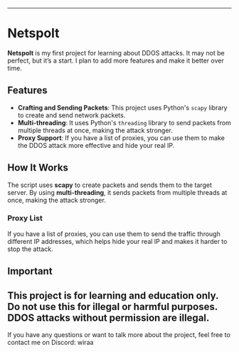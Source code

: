 ---
# Netspolt

**Netspolt** is my first project for learning about DDOS attacks. It may not be perfect, but it’s a start. I plan to add more features and make it better over time.

## Features

- **Crafting and Sending Packets**: This project uses Python's `scapy` library to create and send network packets.
- **Multi-threading**: It uses Python's `threading` library to send packets from multiple threads at once, making the attack stronger.
- **Proxy Support**: If you have a list of proxies, you can use them to make the DDOS attack more effective and hide your real IP.

## How It Works

The script uses **scapy** to create packets and sends them to the target server. By using **multi-threading**, it sends packets from multiple threads at once, making the attack stronger.

### Proxy List

If you have a list of proxies, you can use them to send the traffic through different IP addresses, which helps hide your real IP and makes it harder to stop the attack.

## Important

## This project is for learning and education only. **Do not use this for illegal or harmful purposes.** DDOS attacks without permission are illegal.

If you have any questions or want to talk more about the project, feel free to contact me on Discord: wiraa
